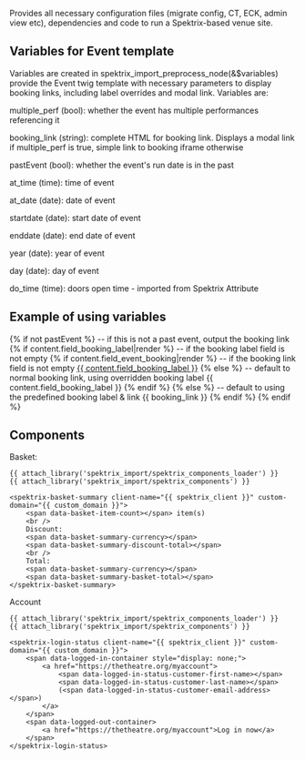 Provides all necessary configuration files (migrate config, CT, ECK, admin view etc),
dependencies and code to run a Spektrix-based venue site. 

Variables for Event template
----------------------------

Variables are created in spektrix_import_preprocess_node(&$variables) provide
the Event twig template with necessary parameters to display booking links, including
label overrides and modal link. Variables are:

  multiple_perf (bool): whether the event has multiple performances referencing it

  booking_link (string): complete HTML for booking link. Displays a modal link if 
                         multiple_perf is true, simple link to booking iframe otherwise

  pastEvent (bool): whether the event's run date is in the past

  at_time (time): time of event

  at_date (date): date of event

  startdate (date): start date of event

  enddate (date): end date of event

  year (date): year of event

  day (date): day of event

  do_time (time): doors open time - imported from Spektrix Attribute


Example of using variables
--------------------------

  {% if not pastEvent %} -- if this is not a past event, output the booking link
      {% if content.field_booking_label|render %} -- if the booking label field is not empty
          {% if content.field_event_booking|render %} -- if the booking link field is not empty
              <a href="{{ content.field_event_booking }}" title="{{ content.field_booking_label }}" class="a-btn a-btn--book">{{ content.field_booking_label }}</a>
          {% else %} -- default to normal booking link, using overridden booking label
              <span class="a-btn a-btn--alt">{{ content.field_booking_label }}</span>
          {% endif %}
      {% else %} -- default to using the predefined booking label & link
          <span class="a-booking">
              {{ booking_link }}
          </span>
      {% endif %}
  {% endif %}

Components
----------

Basket:
```
{{ attach_library('spektrix_import/spektrix_components_loader') }}
{{ attach_library('spektrix_import/spektrix_components') }}

<spektrix-basket-summary client-name="{{ spektrix_client }}" custom-domain="{{ custom_domain }}">
    <span data-basket-item-count></span> item(s)
    <br />
    Discount:
    <span data-basket-summary-currency></span>
    <span data-basket-summary-discount-total></span>
    <br />
    Total:
    <span data-basket-summary-currency></span>
    <span data-basket-summary-basket-total></span>
</spektrix-basket-summary>
```

Account
```
{{ attach_library('spektrix_import/spektrix_components_loader') }}
{{ attach_library('spektrix_import/spektrix_components') }}

<spektrix-login-status client-name="{{ spektrix_client }}" custom-domain="{{ custom_domain }}">
    <span data-logged-in-container style="display: none;">
        <a href="https://thetheatre.org/myaccount">
            <span data-logged-in-status-customer-first-name></span>
            <span data-logged-in-status-customer-last-name></span>
            (<span data-logged-in-status-customer-email-address></span>)
        </a>
    </span>
    <span data-logged-out-container>
        <a href="https://thetheatre.org/myaccount">Log in now</a>
    </span>
</spektrix-login-status>
```